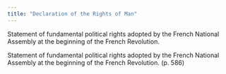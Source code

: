 ```yaml
---
title: "Declaration of the Rights of Man"
---
```

Statement of fundamental political rights adopted by the French National Assembly at the beginning of the French Revolution.

Statement of fundamental political rights adopted by the French National Assembly at the beginning of the French Revolution. (p. 586)

